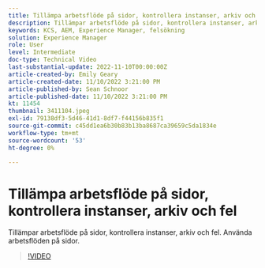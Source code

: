 ```yaml
---
title: Tillämpa arbetsflöde på sidor, kontrollera instanser, arkiv och fel
description: Tillämpar arbetsflöde på sidor, kontrollera instanser, arkiv och fel. Använda arbetsflöden på sidor.
keywords: KCS, AEM, Experience Manager, felsökning
solution: Experience Manager
role: User
level: Intermediate
doc-type: Technical Video
last-substantial-update: 2022-11-10T00:00:00Z
article-created-by: Emily Geary
article-created-date: 11/10/2022 3:21:00 PM
article-published-by: Sean Schnoor
article-published-date: 11/10/2022 3:21:00 PM
kt: 11454
thumbnail: 3411104.jpeg
exl-id: 79138df3-5d46-41d1-8df7-f44156b835f1
source-git-commit: c45dd1ea6b30b83b13ba8687ca39659c5da1834e
workflow-type: tm+mt
source-wordcount: '53'
ht-degree: 0%

---
```


# Tillämpa arbetsflöde på sidor, kontrollera instanser, arkiv och fel

Tillämpar arbetsflöde på sidor, kontrollera instanser, arkiv och fel. Använda arbetsflöden på sidor.

>[!VIDEO](https://video.tv.adobe.com/v/3411104/?quality=12&learn=on)
